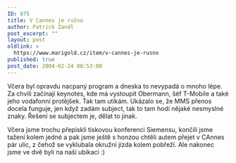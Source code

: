 ```yaml
---
ID: 875
title: V Cannes je rušno
author: Patrick Zandl
post_excerpt: ""
layout: post
oldlink: >
  https://www.marigold.cz/item/v-cannes-je-rusno
published: true
post_date: 2004-02-24 08:53:00
---
```

<p>
Včera byl opravdu nacpaný program a dneska to nevypadá o mnoho lépe. Za chvíli začínají keynotes, kde má vystoupit Obermann, šéf T-Mobile a také jeho vodafonní protějšek. Tak tam utíkám. Ukázalo se, že MMS přenos docela funguje, jen když zadám subject, tak to tam hodí nějaké nesmyslné znaky. Řešení se subjectem je, dělat to jinak. </p>

<p>
Včera jsme trochu přepískli tiskovou konferenci Siemensu, končili jsme tažení kolem jedné a pak jsme ještě s honzou chtěli autem přejet v CAnnes pár ulic, z čehož se vyklubala okružní jízda kolem pobřeží. Ale nakonec jsme ve dvě byli na naší ubikaci :)</p>
